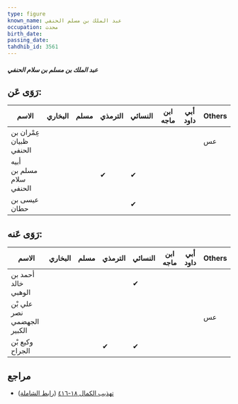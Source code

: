 ```yaml
---
type: figure
known_name: عبد الملك بن مسلم الحنفي
occupation: محدث
birth_date:
passing_date:
tahdhib_id: 3561
---
```

##### عبد الملك بن مسلم بن سلام الحنفي

## رَوَى عَن:
| الاسم                    | البخاري | مسلم | الترمذي | النسائي | ابن ماجه | أبي داود | Others |
| ------------------------ | ------- | ---- | ------- | ------- | -------- | -------- | ------ |
| عِمْران بن ظبيان الحنفي  |         |      |         |         |          |          | عس     |
| أبيه مسلم بن سلام الحنفي |         |      | ✔       | ✔       |          |          |        |
| عيسى بن حطان             |         |      |         | ✔       |          |          |        |
## رَوَى عَنه:
| الاسم                      | البخاري | مسلم | الترمذي | النسائي | ابن ماجه | أبي داود | Others |
| -------------------------- | ------- | ---- | ------- | ------- | -------- | -------- | ------ |
| أحمد بن خالد الوهبي        |         |      |         | ✔       |          |          |        |
| علي بْن نصر الجهضمي الكبير |         |      |         |         |          |          | عس     |
| وكيع بْن الجراح            |         |      | ✔       | ✔       |          |          |        |
## مراجع
- [تهذيب الكمال ١٨-٤١٦](obsidian://open?vault=Tahdhib-al-Kamal&file=Figures/٣٥٦١-عبد%20الملك%20بن%20مسلم%20بن%20سلام%20الحنفي) ([رابط الشاملة](https://shamela.ws/book/3722/9449))